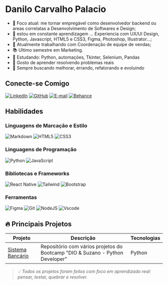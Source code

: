 # Danilo Carvalho Palacio

- 🎯 Foco atual: me tornar empregável como desenvolvedor backend ou areas correlatas a Desenvolvimento de Softwares e Design;
- 🌱 estou em constante aprendizagem  ...  Experiencia com UX/UI Design, Python, Javascript, HTML5 e CSS3, Figma, Photoshop, Illustrator...;
- 💼 Atualmente trabalhando com Coordenação de equipe de vendas;
- 📚 Ultimo semestre em Marketing.
- 📌 Estudando: Python, automações, Tkinter, Selenium, Pandas
- 🧪 Gosto de aprender resolvendo problemas reais
- 📘 Sempre buscando melhorar, errando, refatorando e evoluindo


## Conecte-se Comigo

[![LinkedIn](https://img.shields.io/badge/LinkedIn-0077B5?style=for-the-badge&logo=linkedin&logoColor=white)](https://www.linkedin.com/in/SEUUSERNAME/)
[![GitHub](https://img.shields.io/badge/GitHub-100000?style=for-the-badge&logo=github&logoColor=white)](https://github.com/SEUUSERNAME)
[![E-mail](https://img.shields.io/badge/-Email-000?style=for-the-badge&logo=microsoft-outlook&logoColor=007BFF)](mailto:SEUEMAIL)
[![Behance](https://img.shields.io/badge/Behance-000?style=for-the-badge&logo=microsoft-outlook&logoColor=007BFF)](https://www.behance.net/DaniloPalacio)


## Habilidades
### Linguagens de Marcação e Estilo
![Markdown](https://img.shields.io/badge/Markdown-000?style=for-the-badge&logo=markdown)
![HTML5](https://img.shields.io/badge/HTML5-E34F26?style=for-the-badge&logo=html5&logoColor=white)
![CSS3](https://img.shields.io/badge/CSS3-1572B6?style=for-the-badge&logo=css3&logoColor=white)

### Linguagens de Programação
![Python](https://img.shields.io/badge/python-3670A0?style=for-the-badge&logo=python&logoColor=ffdd54)
![JavaScript](https://img.shields.io/badge/JavaScript-F7DF1E?style=for-the-badge&logo=javascript&logoColor=black)

### Bibliotecas e Frameworks
![React Native](https://img.shields.io/badge/React_Native-20232A?style=for-the-badge&logo=react&logoColor=61DAFB)
![Tailwind](https://img.shields.io/badge/tailwindcss-%2338B2AC.svg?style=for-the-badge&logo=tailwind-css&logoColor=white)
![Bootstrap](https://img.shields.io/badge/-boostrap-0D1117?style=for-the-badge&logo=bootstrap&labelColor=0D1117)

### Ferramentas
![Figma](https://img.shields.io/badge/Figma-696969?style=for-the-badge&logo=figma&logoColor=figma)
![Git](https://img.shields.io/badge/GIT-E44C30?style=for-the-badge&logo=git&logoColor=white)
![NodeJS](https://img.shields.io/badge/node.js-6DA55F?style=for-the-badge&logo=node.js&logoColor=white)
![Vscode](https://img.shields.io/badge/Vscode-007ACC?style=for-the-badge&logo=visual-studio-code&logoColor=white)


## 🔥 Principais Projetos

| Projeto | Descrição | Tecnologias |
|--------|-----------|-------------|
| [Sistema Bancário](https://github.com/Danilo-Palacio/projetos_python_DIO) | Repositório com vários projetos do Bootcamp "DIO & Suzano - Python Developer" | Python |

> *💡 Todos os projetos foram feitos com foco em aprendizado real: pensar, testar, quebrar e resolver.*

